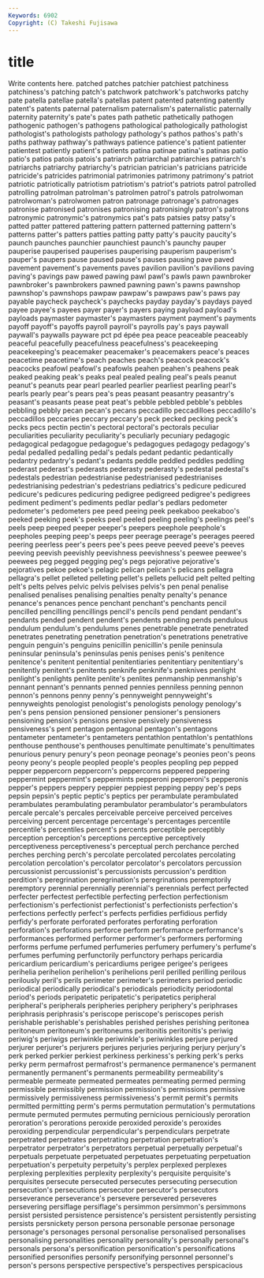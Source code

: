 ```yaml
---
Keywords: 6902 
Copyright: (C) Takeshi Fujisawa
---
```


# title

Write contents here.
patched patches patchier patchiest patchiness patchiness's
patching patch's patchwork patchwork's patchworks patchy pate patella patellae patella's
patellas patent patented patenting patently patent's patents paternal paternalism paternalism's
paternalistic paternally paternity paternity's pate's pates path pathetic pathetically pathogen
pathogenic pathogen's pathogens pathological pathologically pathologist pathologist's pathologists pathology pathology's
pathos pathos's path's paths pathway pathway's pathways patience patience's patient
patienter patientest patiently patient's patients patina patinae patina's patinas patio
patio's patios patois patois's patriarch patriarchal patriarchies patriarch's patriarchs patriarchy
patriarchy's patrician patrician's patricians patricide patricide's patricides patrimonial patrimonies patrimony
patrimony's patriot patriotic patriotically patriotism patriotism's patriot's patriots patrol patrolled
patrolling patrolman patrolman's patrolmen patrol's patrols patrolwoman patrolwoman's patrolwomen patron
patronage patronage's patronages patronise patronised patronises patronising patronisingly patron's patrons
patronymic patronymic's patronymics pat's pats patsies patsy patsy's patted patter
pattered pattering pattern patterned patterning pattern's patterns patter's patters patties
patting patty patty's paucity paucity's paunch paunches paunchier paunchiest paunch's
paunchy pauper pauperise pauperised pauperises pauperising pauperism pauperism's pauper's paupers
pause paused pause's pauses pausing pave paved pavement pavement's pavements
paves pavilion pavilion's pavilions paving paving's pavings paw pawed pawing
pawl pawl's pawls pawn pawnbroker pawnbroker's pawnbrokers pawned pawning pawn's
pawns pawnshop pawnshop's pawnshops pawpaw pawpaw's pawpaws paw's paws pay
payable paycheck paycheck's paychecks payday payday's paydays payed payee payee's
payees payer payer's payers paying payload payload's payloads paymaster paymaster's
paymasters payment payment's payments payoff payoff's payoffs payroll payroll's payrolls
pay's pays paywall paywall's paywalls payware pct pd épée pea
peace peaceable peaceably peaceful peacefully peacefulness peacefulness's peacekeeping peacekeeping's peacemaker
peacemaker's peacemakers peace's peaces peacetime peacetime's peach peaches peach's peacock
peacock's peacocks peafowl peafowl's peafowls peahen peahen's peahens peak peaked
peaking peak's peaks peal pealed pealing peal's peals peanut peanut's
peanuts pear pearl pearled pearlier pearliest pearling pearl's pearls pearly
pear's pears pea's peas peasant peasantry peasantry's peasant's peasants pease
peat peat's pebble pebbled pebble's pebbles pebbling pebbly pecan pecan's
pecans peccadillo peccadilloes peccadillo's peccadillos peccaries peccary peccary's peck pecked
pecking peck's pecks pecs pectin pectin's pectoral pectoral's pectorals peculiar
peculiarities peculiarity peculiarity's peculiarly pecuniary pedagogic pedagogical pedagogue pedagogue's pedagogues
pedagogy pedagogy's pedal pedalled pedalling pedal's pedals pedant pedantic pedantically
pedantry pedantry's pedant's pedants peddle peddled peddles peddling pederast pederast's
pederasts pederasty pederasty's pedestal pedestal's pedestals pedestrian pedestrianise pedestrianised pedestrianises
pedestrianising pedestrian's pedestrians pediatrics's pedicure pedicured pedicure's pedicures pedicuring pedigree
pedigreed pedigree's pedigrees pediment pediment's pediments pedlar pedlar's pedlars pedometer
pedometer's pedometers pee peed peeing peek peekaboo peekaboo's peeked peeking
peek's peeks peel peeled peeling peeling's peelings peel's peels peep
peeped peeper peeper's peepers peephole peephole's peepholes peeping peep's peeps
peer peerage peerage's peerages peered peering peerless peer's peers pee's
pees peeve peeved peeve's peeves peeving peevish peevishly peevishness peevishness's
peewee peewee's peewees peg pegged pegging peg's pegs pejorative pejorative's
pejoratives pekoe pekoe's pelagic pelican pelican's pelicans pellagra pellagra's pellet
pelleted pelleting pellet's pellets pellucid pelt pelted pelting pelt's pelts
pelves pelvic pelvis pelvises pelvis's pen penal penalise penalised penalises
penalising penalties penalty penalty's penance penance's penances pence penchant penchant's
penchants pencil pencilled pencilling pencillings pencil's pencils pend pendant pendant's
pendants pended pendent pendent's pendents pending pends pendulous pendulum pendulum's
pendulums penes penetrable penetrate penetrated penetrates penetrating penetration penetration's penetrations
penetrative penguin penguin's penguins penicillin penicillin's penile peninsula peninsular peninsula's
peninsulas penis penises penis's penitence penitence's penitent penitential penitentiaries penitentiary
penitentiary's penitently penitent's penitents penknife penknife's penknives penlight penlight's penlights
penlite penlite's penlites penmanship penmanship's pennant pennant's pennants penned pennies
penniless penning pennon pennon's pennons penny penny's pennyweight pennyweight's pennyweights
penologist penologist's penologists penology penology's pen's pens pension pensioned pensioner
pensioner's pensioners pensioning pension's pensions pensive pensively pensiveness pensiveness's pent
pentagon pentagonal pentagon's pentagons pentameter pentameter's pentameters pentathlon pentathlon's pentathlons
penthouse penthouse's penthouses penultimate penultimate's penultimates penurious penury penury's peon
peonage peonage's peonies peon's peons peony peony's people peopled people's
peoples peopling pep pepped pepper peppercorn peppercorn's peppercorns peppered peppering
peppermint peppermint's peppermints pepperoni pepperoni's pepperonis pepper's peppers peppery peppier
peppiest pepping peppy pep's peps pepsin pepsin's peptic peptic's peptics
per perambulate perambulated perambulates perambulating perambulator perambulator's perambulators percale percale's
percales perceivable perceive perceived perceives perceiving percent percentage percentage's percentages
percentile percentile's percentiles percent's percents perceptible perceptibly perception perception's perceptions
perceptive perceptively perceptiveness perceptiveness's perceptual perch perchance perched perches perching
perch's percolate percolated percolates percolating percolation percolation's percolator percolator's percolators
percussion percussionist percussionist's percussionists percussion's perdition perdition's peregrination peregrination's peregrinations
peremptorily peremptory perennial perennially perennial's perennials perfect perfected perfecter perfectest
perfectible perfecting perfection perfectionism perfectionism's perfectionist perfectionist's perfectionists perfection's perfections
perfectly perfect's perfects perfidies perfidious perfidy perfidy's perforate perforated perforates
perforating perforation perforation's perforations perforce perform performance performance's performances performed
performer performer's performers performing performs perfume perfumed perfumeries perfumery perfumery's
perfume's perfumes perfuming perfunctorily perfunctory perhaps pericardia pericardium pericardium's pericardiums
perigee perigee's perigees perihelia perihelion perihelion's perihelions peril perilled perilling
perilous perilously peril's perils perimeter perimeter's perimeters period periodic periodical
periodically periodical's periodicals periodicity periodontal period's periods peripatetic peripatetic's peripatetics
peripheral peripheral's peripherals peripheries periphery periphery's periphrases periphrasis periphrasis's periscope
periscope's periscopes perish perishable perishable's perishables perished perishes perishing peritonea
peritoneum peritoneum's peritoneums peritonitis peritonitis's periwig periwig's periwigs periwinkle periwinkle's
periwinkles perjure perjured perjurer perjurer's perjurers perjures perjuries perjuring perjury
perjury's perk perked perkier perkiest perkiness perkiness's perking perk's perks
perky perm permafrost permafrost's permanence permanence's permanent permanently permanent's permanents
permeability permeability's permeable permeate permeated permeates permeating permed perming permissible
permissibly permission permission's permissions permissive permissively permissiveness permissiveness's permit permit's
permits permitted permitting perm's perms permutation permutation's permutations permute permuted
permutes permuting pernicious perniciously peroration peroration's perorations peroxide peroxided peroxide's
peroxides peroxiding perpendicular perpendicular's perpendiculars perpetrate perpetrated perpetrates perpetrating perpetration
perpetration's perpetrator perpetrator's perpetrators perpetual perpetually perpetual's perpetuals perpetuate perpetuated
perpetuates perpetuating perpetuation perpetuation's perpetuity perpetuity's perplex perplexed perplexes perplexing
perplexities perplexity perplexity's perquisite perquisite's perquisites persecute persecuted persecutes persecuting
persecution persecution's persecutions persecutor persecutor's persecutors perseverance perseverance's persevere persevered
perseveres persevering persiflage persiflage's persimmon persimmon's persimmons persist persisted persistence
persistence's persistent persistently persisting persists persnickety person persona personable personae
personage personage's personages personal personalise personalised personalises personalising personalities personality
personality's personally personal's personals persona's personification personification's personifications personified personifies
personify personifying personnel personnel's person's persons perspective perspective's perspectives perspicacious
